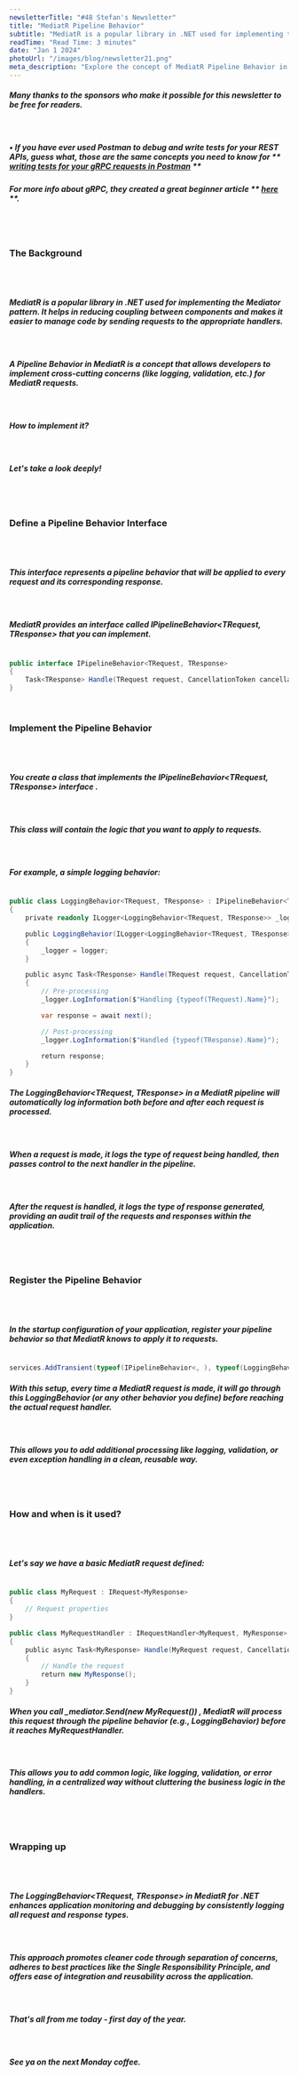 ```yaml
---
newsletterTitle: "#48 Stefan's Newsletter"
title: "MediatR Pipeline Behavior"
subtitle: "MediatR is a popular library in .NET used for implementing the Mediator pattern. It helps in reducing coupling between components..."
readTime: "Read Time: 3 minutes"
date: "Jan 1 2024"
photoUrl: "/images/blog/newsletter21.png"
meta_description: "Explore the concept of MediatR Pipeline Behavior in .NET in this insightful blog post. Learn how to implement cross-cutting concerns like logging and validation in your MediatR requests. Understand the creation of pipeline behaviors, their registration, and practical applications. This guide is perfect for .NET developers looking to enhance application monitoring and debugging while adhering to best coding practices."
---
```


##### **Many thanks to the sponsors who make it possible for this newsletter to be free for readers.**
&nbsp;
##### • If you have ever used **Postman** to debug and write tests for your REST APIs, guess what, those are the same concepts you need to know for ** [writing tests for your gRPC requests in Postman](https://blog.postman.com/testing-grpc-apis-with-postman/) **
##### For more info about gRPC, they created a great beginner article ** [here](https://blog.postman.com/what-is-grpc/) **.
&nbsp;  
&nbsp;  
### The Background
&nbsp;  
&nbsp;  
##### MediatR is a popular library in .NET used for implementing the Mediator pattern. It helps in reducing coupling between components and makes it easier to manage code by sending requests to the appropriate handlers.
&nbsp;  
##### **A Pipeline Behavior in MediatR** is a concept that allows developers to implement cross-cutting concerns (like logging, validation, etc.) for MediatR requests.
&nbsp;  
##### How to implement it?
&nbsp;  
##### Let's take a look deeply!
&nbsp;  
&nbsp;  
### Define a Pipeline Behavior Interface&nbsp;
&nbsp;  
&nbsp;  
##### This interface represents a pipeline behavior that will be applied to every request and its corresponding response.
&nbsp;  
##### MediatR provides an interface called **IPipelineBehavior<TRequest, TResponse>** that you can implement.
```csharp

public interface IPipelineBehavior<TRequest, TResponse>
{
    Task<TResponse> Handle(TRequest request, CancellationToken cancellationToken, RequestHandlerDelegate<TResponse> next);
}
```

&nbsp;  
### Implement the Pipeline Behavior&nbsp;
&nbsp;  
&nbsp;  
##### You create a class that implements the **IPipelineBehavior<TRequest, TResponse> interface** .
&nbsp;  
##### This class will contain the logic that you want to apply to requests.&nbsp;
&nbsp;  
##### For example, a simple logging behavior:
```csharp

public class LoggingBehavior<TRequest, TResponse> : IPipelineBehavior<TRequest, TResponse>
{
    private readonly ILogger<LoggingBehavior<TRequest, TResponse>> _logger;

    public LoggingBehavior(ILogger<LoggingBehavior<TRequest, TResponse>> logger)
    {
        _logger = logger;
    }

    public async Task<TResponse> Handle(TRequest request, CancellationToken cancellationToken, RequestHandlerDelegate<TResponse> next)
    {
        // Pre-processing
        _logger.LogInformation($"Handling {typeof(TRequest).Name}");

        var response = await next();

        // Post-processing
        _logger.LogInformation($"Handled {typeof(TResponse).Name}");

        return response;
    }
}
```

##### The LoggingBehavior<TRequest, TResponse> in a MediatR pipeline will automatically log information both before and after each request is processed.
&nbsp;  
##### When a request is made, it logs the type of request being handled, then passes control to the next handler in the pipeline.
&nbsp;  
##### After the request is handled, it logs the type of response generated, providing an audit trail of the requests and responses within the application.
&nbsp;  
&nbsp;  
### Register the Pipeline Behavior&nbsp;
&nbsp;  
&nbsp;  
##### In the startup configuration of your application, register your pipeline behavior so that MediatR knows to apply it to requests.
```csharp

services.AddTransient(typeof(IPipelineBehavior<, ), typeof(LoggingBehavior<, )));
```

##### With this setup, every time a MediatR request is made, it will go through this LoggingBehavior (or any other behavior you define) before reaching the actual request handler.
&nbsp;  
##### This allows you to add additional processing like logging, validation, or even exception handling in a clean, reusable way.
&nbsp;  
&nbsp;  
### How and when is it used?
&nbsp;  
&nbsp;  
##### Let's say we have a basic MediatR request defined:
```csharp

public class MyRequest : IRequest<MyResponse>
{
    // Request properties
}

public class MyRequestHandler : IRequestHandler<MyRequest, MyResponse>
{
    public async Task<MyResponse> Handle(MyRequest request, CancellationToken cancellationToken)
    {
        // Handle the request
        return new MyResponse();
    }
}
```

##### When you call **_mediator.Send(new MyRequest())** , MediatR will process this request through the pipeline behavior (e.g., LoggingBehavior) before it reaches MyRequestHandler.
&nbsp;  
##### This allows you to add common logic, like logging, validation, or error handling, in a centralized way without cluttering the business logic in the handlers.
&nbsp;  
&nbsp;  
### Wrapping up
&nbsp;  
&nbsp;  
##### The LoggingBehavior<TRequest, TResponse> in MediatR for .NET enhances application monitoring and debugging by consistently logging all request and response types.
&nbsp;  
##### This approach promotes cleaner code through separation of concerns, adheres to best practices like the Single Responsibility Principle, and offers ease of integration and reusability across the application.
&nbsp;  
##### That's all from me today - first day of the year.
&nbsp;  
##### See ya on the next Monday coffee.
&nbsp;